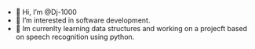 - 👋 Hi, I’m @Dj-1000
- 👀 I’m interested in software development.
- 🌱 Im currenlty learning data structures and working on a projecft based on speech recognition using python.



<!---
Dj-1000/Dj-1000 is a ✨ special ✨ repository because its `README.md` (this file) appears on your GitHub profile.
You can click the Preview link to take a look at your changes.
--->
